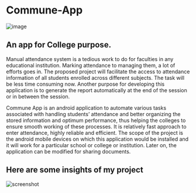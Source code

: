 # Commune-App
![image](https://user-images.githubusercontent.com/65192638/128398568-0e9d73bc-be00-46e6-a7df-06c65cd0c2c5.png)

## An app for College purpose.

Manual attendance system is a tedious work to do for faculties in any educational institution. Marking attendance to managing them, a lot of efforts goes in. 
The proposed project will facilitate the access to attendance information of all students enrolled across different subjects. The task will be less time consuming now. Another purpose for developing this application is to generate the report automatically at the end of the session or in between the session.

Commune App is an android application to automate various tasks associated with handling students’ attendance and better organizing the stored information and optimum performance, thus helping the colleges to ensure smooth working of these processes. It is relatively fast approach to enter attendance, highly reliable and efficient.
The scope of the project is the android mobile devices on which this application would be installed and it will work for a particular school or college or institution. Later on, the application can be modified for sharing documents.

## Here are some insights of my project


![screenshot](https://user-images.githubusercontent.com/65192638/128397641-aaa9170a-696a-4e78-ba38-2f7d8426e14f.jpg)

